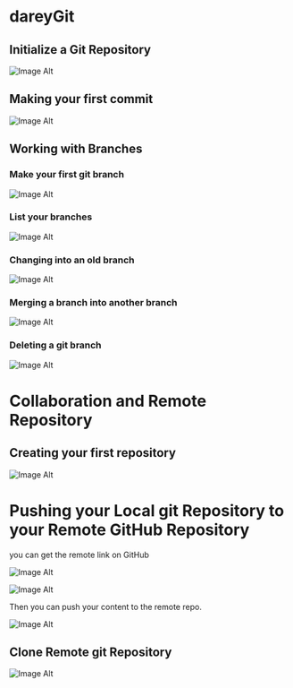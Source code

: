#  dareyGit

## Initialize a Git Repository

![Image Alt](https://github.com/tochinicky/dareyGit/assets/29289689/861b5314-d481-4c62-b015-db741550caaa)

## Making your first commit

![Image Alt](https://github.com/tochinicky/dareyGit/assets/29289689/1e804bf5-4aae-4edc-ab99-486f8ae6d131)

## Working with Branches
### Make your first git branch

![Image Alt](https://github.com/tochinicky/dareyGit/assets/29289689/37f405c7-92fa-406d-a7db-54a2dd549871)

### List your branches

![Image Alt](https://github.com/tochinicky/dareyGit/assets/29289689/024746e0-e204-4fb1-9b79-88f111483dcd)

### Changing into an old branch

![Image Alt](https://github.com/tochinicky/dareyGit/assets/29289689/bb351c87-528a-4ce8-9fc1-11f52cdd164c)

### Merging a branch into another branch

![Image Alt](https://github.com/tochinicky/dareyGit/assets/29289689/b6caeabd-786d-4858-959b-7d2cf0b00f95)

### Deleting a git branch

![Image Alt](https://github.com/tochinicky/dareyGit/assets/29289689/caeebb55-cb01-40d6-aa2b-926aeed4531c)


# Collaboration and Remote Repository
## Creating your first repository

![Image Alt](https://github.com/tochinicky/dareyGit/assets/29289689/293754fe-96c8-458d-801d-e2aaa7334ccf)

# Pushing your Local git Repository to your Remote GitHub Repository

you can get the remote link on GitHub

![Image Alt](https://github.com/tochinicky/dareyGit/assets/29289689/e52cdca6-9ab2-4564-a951-a2a998d8f26f)

![Image Alt](https://github.com/tochinicky/dareyGit/assets/29289689/b20f6ad4-73e3-4671-802f-d12ff9a32e63)

Then you can push your content to the remote repo.

![Image Alt](https://github.com/tochinicky/dareyGit/assets/29289689/47da963e-9fc2-4e10-9a54-8ba0aad7dc26)

## Clone Remote git Repository

![Image Alt](https://github.com/tochinicky/dareyGit/assets/29289689/4c76f441-0f38-46ce-ac34-a3185e063982)

























